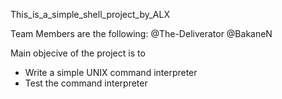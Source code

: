 This_is_a_simple_shell_project_by_ALX

Team Members are the following:
@The-Deliverator
@BakaneN

Main objecive of the project is to
- Write a simple UNIX command interpreter
- Test the command interpreter

